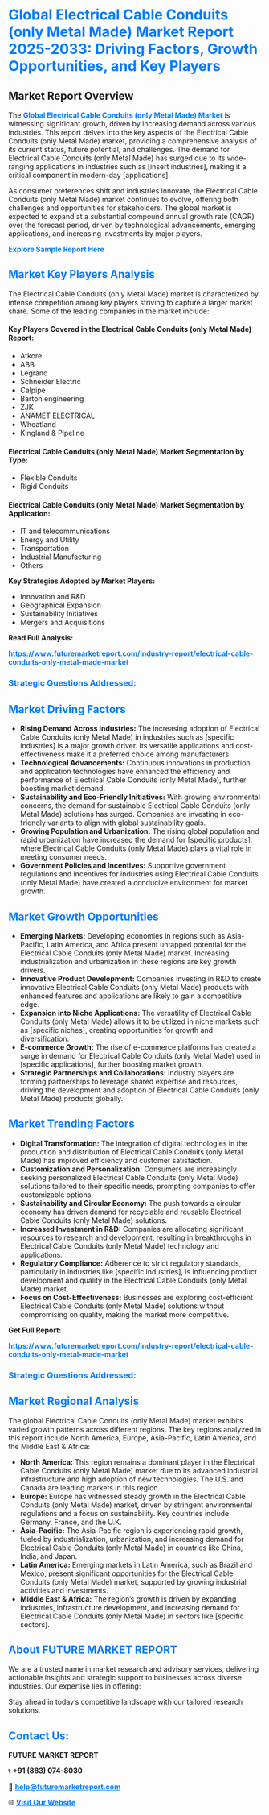 <h1 style="color: #007BFF;">Global Electrical Cable Conduits (only Metal Made) Market Report 2025-2033: Driving Factors, Growth Opportunities, and Key Players</h1>

<section id="overview">
<h2>Market Report Overview</h2>
<p>The <a href="https://www.futuremarketreport.com/industry-report/electrical-cable-conduits-only-metal-made-market" style="color: #007BFF; text-decoration: none;"><strong>Global Electrical Cable Conduits (only Metal Made) Market</strong></a> is witnessing significant growth, driven by increasing demand across various industries. This report delves into the key aspects of the Electrical Cable Conduits (only Metal Made) market, providing a comprehensive analysis of its current status, future potential, and challenges. The demand for Electrical Cable Conduits (only Metal Made) has surged due to its wide-ranging applications in industries such as [insert industries], making it a critical component in modern-day [applications].</p>
<p>As consumer preferences shift and industries innovate, the Electrical Cable Conduits (only Metal Made) market continues to evolve, offering both challenges and opportunities for stakeholders. The global market is expected to expand at a substantial compound annual growth rate (CAGR) over the forecast period, driven by technological advancements, emerging applications, and increasing investments by major players.</p>
</section>

<section id="overview">
<p><a href="https://www.futuremarketreport.com/request-sample/reportId=96621" style="color: #007BFF; text-decoration: none;"><strong>Explore Sample Report Here</strong></a></p>
</section>

<section id="key-players">
<h2 style="color: #007BFF;">Market Key Players Analysis</h2>
<p>The Electrical Cable Conduits (only Metal Made) market is characterized by intense competition among key players striving to capture a larger market share. Some of the leading companies in the market include:</p>
<h4>Key Players Covered in the Electrical Cable Conduits (only Metal Made) Report:</h4>
<ul><li>Atkore</li><li>ABB</li><li>Legrand</li><li>Schneider Electric</li><li>Calpipe</li><li>Barton engineering</li><li>ZJK</li><li>ANAMET ELECTRICAL</li><li>Wheatland</li><li>Kingland &amp; Pipeline</li></ul>
<h4>Electrical Cable Conduits (only Metal Made) Market Segmentation by Type:</h4>
<ul><li>Flexible Conduits</li><li>Rigid Conduits</li></ul>

<h4>Electrical Cable Conduits (only Metal Made) Market Segmentation by Application:</h4>
<ul><li>IT and telecommunications</li><li>Energy and Utility</li><li>Transportation</li><li>Industrial Manufacturing</li><li>Others</li></ul>
<p><strong>Key Strategies Adopted by Market Players:</strong></p>
<ul>
<li>Innovation and R&D</li>
<li>Geographical Expansion</li>
<li>Sustainability Initiatives</li>
<li>Mergers and Acquisitions</li>
</ul>
</section>

<section>
<p><strong>Read Full Analysis: </strong></p><a href="https://www.futuremarketreport.com/industry-report/electrical-cable-conduits-only-metal-made-market" style="color: #007BFF; text-decoration: none;"><strong>https://www.futuremarketreport.com/industry-report/electrical-cable-conduits-only-metal-made-market</strong></a>
<h3 style="color: #007BFF;">Strategic Questions Addressed:</h3>
</section>

<section id="driving-factors">
<h2 style="color: #007BFF;">Market Driving Factors</h2>
<ul>
<li><strong>Rising Demand Across Industries:</strong> The increasing adoption of Electrical Cable Conduits (only Metal Made) in industries such as [specific industries] is a major growth driver. Its versatile applications and cost-effectiveness make it a preferred choice among manufacturers.</li>
<li><strong>Technological Advancements:</strong> Continuous innovations in production and application technologies have enhanced the efficiency and performance of Electrical Cable Conduits (only Metal Made), further boosting market demand.</li>
<li><strong>Sustainability and Eco-Friendly Initiatives:</strong> With growing environmental concerns, the demand for sustainable Electrical Cable Conduits (only Metal Made) solutions has surged. Companies are investing in eco-friendly variants to align with global sustainability goals.</li>
<li><strong>Growing Population and Urbanization:</strong> The rising global population and rapid urbanization have increased the demand for [specific products], where Electrical Cable Conduits (only Metal Made) plays a vital role in meeting consumer needs.</li>
<li><strong>Government Policies and Incentives:</strong> Supportive government regulations and incentives for industries using Electrical Cable Conduits (only Metal Made) have created a conducive environment for market growth.</li>
</ul>
</section>

<section id="growth-opportunities">
<h2 style="color: #007BFF;">Market Growth Opportunities</h2>
<ul>
<li><strong>Emerging Markets:</strong> Developing economies in regions such as Asia-Pacific, Latin America, and Africa present untapped potential for the Electrical Cable Conduits (only Metal Made) market. Increasing industrialization and urbanization in these regions are key growth drivers.</li>
<li><strong>Innovative Product Development:</strong> Companies investing in R&D to create innovative Electrical Cable Conduits (only Metal Made) products with enhanced features and applications are likely to gain a competitive edge.</li>
<li><strong>Expansion into Niche Applications:</strong> The versatility of Electrical Cable Conduits (only Metal Made) allows it to be utilized in niche markets such as [specific niches], creating opportunities for growth and diversification.</li>
<li><strong>E-commerce Growth:</strong> The rise of e-commerce platforms has created a surge in demand for Electrical Cable Conduits (only Metal Made) used in [specific applications], further boosting market growth.</li>
<li><strong>Strategic Partnerships and Collaborations:</strong> Industry players are forming partnerships to leverage shared expertise and resources, driving the development and adoption of Electrical Cable Conduits (only Metal Made) products globally.</li>
</ul>
</section>

<section id="trending-factors">
<h2 style="color: #007BFF;">Market Trending Factors</h2>
<ul>
<li><strong>Digital Transformation:</strong> The integration of digital technologies in the production and distribution of Electrical Cable Conduits (only Metal Made) has improved efficiency and customer satisfaction.</li>
<li><strong>Customization and Personalization:</strong> Consumers are increasingly seeking personalized Electrical Cable Conduits (only Metal Made) solutions tailored to their specific needs, prompting companies to offer customizable options.</li>
<li><strong>Sustainability and Circular Economy:</strong> The push towards a circular economy has driven demand for recyclable and reusable Electrical Cable Conduits (only Metal Made) solutions.</li>
<li><strong>Increased Investment in R&D:</strong> Companies are allocating significant resources to research and development, resulting in breakthroughs in Electrical Cable Conduits (only Metal Made) technology and applications.</li>
<li><strong>Regulatory Compliance:</strong> Adherence to strict regulatory standards, particularly in industries like [specific industries], is influencing product development and quality in the Electrical Cable Conduits (only Metal Made) market.</li>
<li><strong>Focus on Cost-Effectiveness:</strong> Businesses are exploring cost-efficient Electrical Cable Conduits (only Metal Made) solutions without compromising on quality, making the market more competitive.</li>
</ul>
</section>

<section>
<p><strong>Get Full Report: </strong></p><a href="https://www.futuremarketreport.com/industry-report/electrical-cable-conduits-only-metal-made-market" style="color: #007BFF; text-decoration: none;"><strong>https://www.futuremarketreport.com/industry-report/electrical-cable-conduits-only-metal-made-market</strong></a>
<h3 style="color: #007BFF;">Strategic Questions Addressed:</h3>
</section>


<section id="regional-analysis">
<h2 style="color: #007BFF;">Market Regional Analysis</h2>
<p>The global Electrical Cable Conduits (only Metal Made) market exhibits varied growth patterns across different regions. The key regions analyzed in this report include North America, Europe, Asia-Pacific, Latin America, and the Middle East & Africa:</p>
<ul>
<li><strong>North America:</strong> This region remains a dominant player in the Electrical Cable Conduits (only Metal Made) market due to its advanced industrial infrastructure and high adoption of new technologies. The U.S. and Canada are leading markets in this region.</li>
<li><strong>Europe:</strong> Europe has witnessed steady growth in the Electrical Cable Conduits (only Metal Made) market, driven by stringent environmental regulations and a focus on sustainability. Key countries include Germany, France, and the U.K.</li>
<li><strong>Asia-Pacific:</strong> The Asia-Pacific region is experiencing rapid growth, fueled by industrialization, urbanization, and increasing demand for Electrical Cable Conduits (only Metal Made) in countries like China, India, and Japan.</li>
<li><strong>Latin America:</strong> Emerging markets in Latin America, such as Brazil and Mexico, present significant opportunities for the Electrical Cable Conduits (only Metal Made) market, supported by growing industrial activities and investments.</li>
<li><strong>Middle East & Africa:</strong> The region’s growth is driven by expanding industries, infrastructure development, and increasing demand for Electrical Cable Conduits (only Metal Made) in sectors like [specific sectors].</li>
</ul>
</section>

<footer>
<h2 style="color: #007BFF;">About FUTURE MARKET REPORT</h2>
<p>We are a trusted name in market research and advisory services, delivering actionable insights and strategic support to businesses across diverse industries. Our expertise lies in offering:</p>

<p>Stay ahead in today’s competitive landscape with our tailored research solutions.</p>

<h2 style="color: #007BFF;">Contact Us:</h2>
<p><strong>FUTURE MARKET REPORT</strong></p>
<p>📞 <strong>+91 (883) 074-8030</strong></p>
<p>📧 <strong><a href="mailto:help@futuremarketreport.com" style="color: #007BFF;">help@futuremarketreport.com</a></strong></p>
<p>🌐 <strong><a href="https://www.futuremarketreport.com/" style="color: #007BFF;">Visit Our Website</a></strong></p>
</footer>